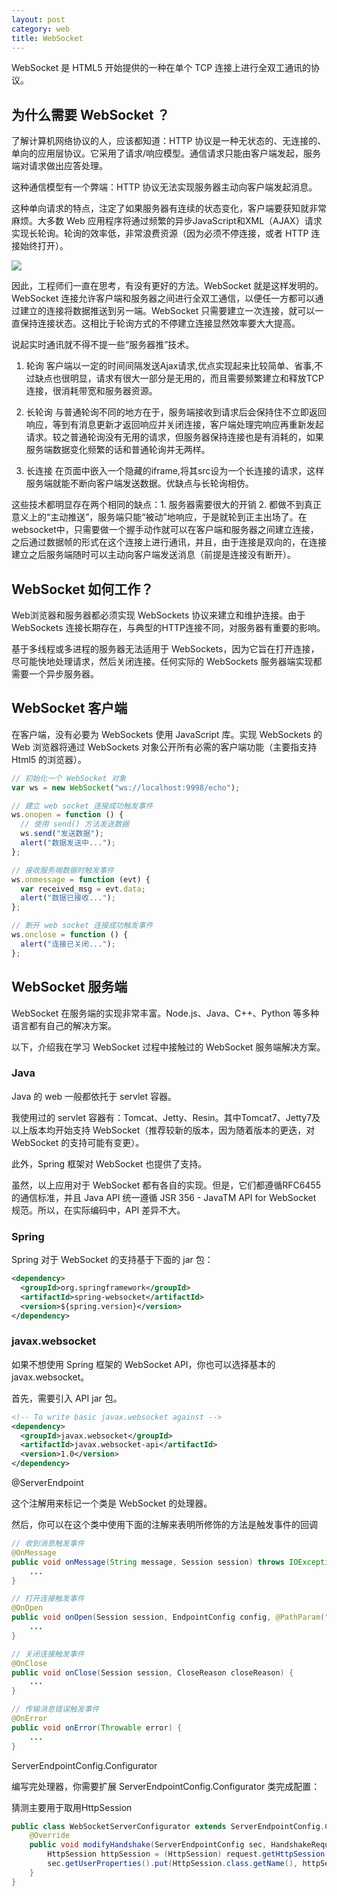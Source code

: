 ```yaml
---
layout: post
category: web
title: WebSocket
---
```


WebSocket 是 HTML5 开始提供的一种在单个 TCP 连接上进行全双工通讯的协议。

## 为什么需要 WebSocket ？
了解计算机网络协议的人，应该都知道：HTTP 协议是一种无状态的、无连接的、单向的应用层协议。它采用了请求/响应模型。通信请求只能由客户端发起，服务端对请求做出应答处理。

这种通信模型有一个弊端：HTTP 协议无法实现服务器主动向客户端发起消息。

这种单向请求的特点，注定了如果服务器有连续的状态变化，客户端要获知就非常麻烦。大多数 Web 应用程序将通过频繁的异步JavaScript和XML（AJAX）请求实现长轮询。轮询的效率低，非常浪费资源（因为必须不停连接，或者 HTTP 连接始终打开）。

![](http://oyz7npk35.bkt.clouddn.com/image/spring/web/ajax-long-polling.png)

因此，工程师们一直在思考，有没有更好的方法。WebSocket 就是这样发明的。WebSocket 连接允许客户端和服务器之间进行全双工通信，以便任一方都可以通过建立的连接将数据推送到另一端。WebSocket 只需要建立一次连接，就可以一直保持连接状态。这相比于轮询方式的不停建立连接显然效率要大大提高。

说起实时通讯就不得不提一些“服务器推”技术。

1. 轮询
客户端以一定的时间间隔发送Ajax请求,优点实现起来比较简单、省事,不过缺点也很明显，请求有很大一部分是无用的，而且需要频繁建立和释放TCP连接，很消耗带宽和服务器资源。

2. 长轮询
与普通轮询不同的地方在于，服务端接收到请求后会保持住不立即返回响应，等到有消息更新才返回响应并关闭连接，客户端处理完响应再重新发起请求。较之普通轮询没有无用的请求，但服务器保持连接也是有消耗的，如果服务端数据变化频繁的话和普通轮询并无两样。

3. 长连接
在页面中嵌入一个隐藏的iframe,将其src设为一个长连接的请求，这样服务端就能不断向客户端发送数据。优缺点与长轮询相仿。

这些技术都明显存在两个相同的缺点：1. 服务器需要很大的开销 2. 都做不到真正意义上的“主动推送”，服务端只能“被动”地响应，于是就轮到正主出场了。在websocket中，只需要做一个握手动作就可以在客户端和服务器之间建立连接，之后通过数据帧的形式在这个连接上进行通讯，并且，由于连接是双向的，在连接建立之后服务端随时可以主动向客户端发送消息（前提是连接没有断开）。

## WebSocket 如何工作？
Web浏览器和服务器都必须实现 WebSockets 协议来建立和维护连接。由于 WebSockets 连接长期存在，与典型的HTTP连接不同，对服务器有重要的影响。

基于多线程或多进程的服务器无法适用于 WebSockets，因为它旨在打开连接，尽可能快地处理请求，然后关闭连接。任何实际的 WebSockets 服务器端实现都需要一个异步服务器。

## WebSocket 客户端
在客户端，没有必要为 WebSockets 使用 JavaScript 库。实现 WebSockets 的 Web 浏览器将通过 WebSockets 对象公开所有必需的客户端功能（主要指支持 Html5 的浏览器）。

```javascript
// 初始化一个 WebSocket 对象
var ws = new WebSocket("ws://localhost:9998/echo");

// 建立 web socket 连接成功触发事件
ws.onopen = function () {
  // 使用 send() 方法发送数据
  ws.send("发送数据");
  alert("数据发送中...");
};

// 接收服务端数据时触发事件
ws.onmessage = function (evt) {
  var received_msg = evt.data;
  alert("数据已接收...");
};

// 断开 web socket 连接成功触发事件
ws.onclose = function () {
  alert("连接已关闭...");
};
```

## WebSocket 服务端
WebSocket 在服务端的实现非常丰富。Node.js、Java、C++、Python 等多种语言都有自己的解决方案。

以下，介绍我在学习 WebSocket 过程中接触过的 WebSocket 服务端解决方案。

### Java
Java 的 web 一般都依托于 servlet 容器。

我使用过的 servlet 容器有：Tomcat、Jetty、Resin。其中Tomcat7、Jetty7及以上版本均开始支持 WebSocket（推荐较新的版本，因为随着版本的更迭，对 WebSocket 的支持可能有变更）。

此外，Spring 框架对 WebSocket 也提供了支持。

虽然，以上应用对于 WebSocket 都有各自的实现。但是，它们都遵循RFC6455 的通信标准，并且 Java API 统一遵循 JSR 356 - JavaTM API for WebSocket 规范。所以，在实际编码中，API 差异不大。

### Spring
Spring 对于 WebSocket 的支持基于下面的 jar 包：
```xml
<dependency>
  <groupId>org.springframework</groupId>
  <artifactId>spring-websocket</artifactId>
  <version>${spring.version}</version>
</dependency>
```

### javax.websocket
如果不想使用 Spring 框架的 WebSocket API，你也可以选择基本的 javax.websocket。

首先，需要引入 API jar 包。

```xml
<!-- To write basic javax.websocket against -->
<dependency>
  <groupId>javax.websocket</groupId>
  <artifactId>javax.websocket-api</artifactId>
  <version>1.0</version>
</dependency>
```

@ServerEndpoint

这个注解用来标记一个类是 WebSocket 的处理器。

然后，你可以在这个类中使用下面的注解来表明所修饰的方法是触发事件的回调

```java
// 收到消息触发事件
@OnMessage
public void onMessage(String message, Session session) throws IOException, InterruptedException {
    ...
}

// 打开连接触发事件
@OnOpen
public void onOpen(Session session, EndpointConfig config, @PathParam("id") String id) {
    ...
}

// 关闭连接触发事件
@OnClose
public void onClose(Session session, CloseReason closeReason) {
    ...
}

// 传输消息错误触发事件
@OnError
public void onError(Throwable error) {
    ...
}
```

ServerEndpointConfig.Configurator

编写完处理器，你需要扩展 ServerEndpointConfig.Configurator 类完成配置：

猜测主要用于取用HttpSession

```java
public class WebSocketServerConfigurator extends ServerEndpointConfig.Configurator {
    @Override
    public void modifyHandshake(ServerEndpointConfig sec, HandshakeRequest request, HandshakeResponse response) {
        HttpSession httpSession = (HttpSession) request.getHttpSession();
        sec.getUserProperties().put(HttpSession.class.getName(), httpSession);
    }
}
```